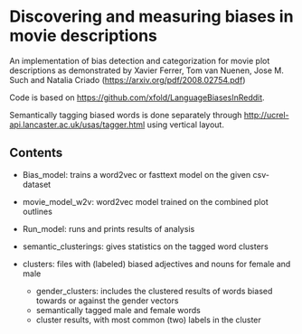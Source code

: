 # Discovering and measuring biases in movie descriptions
An implementation of bias detection and categorization for movie plot descriptions as
demonstrated by 
Xavier Ferrer, Tom van Nuenen, Jose M. Such and Natalia Criado
(https://arxiv.org/pdf/2008.02754.pdf)

Code is based on https://github.com/xfold/LanguageBiasesInReddit.

Semantically tagging biased words is done separately through http://ucrel-api.lancaster.ac.uk/usas/tagger.html
using vertical layout.

## Contents
- Bias_model: trains a word2vec or
fasttext model on the given csv-dataset

- movie_model_w2v: word2vec model trained on the combined plot outlines 

- Run_model: runs and prints results of analysis

- semantic_clusterings: gives statistics on the tagged word clusters

- clusters: files with (labeled) biased adjectives and nouns for female and male
    - gender_clusters: includes the clustered results of words biased towards or against the gender vectors
    - semantically tagged male and female words 
    - cluster results, with most common (two) labels in the cluster
